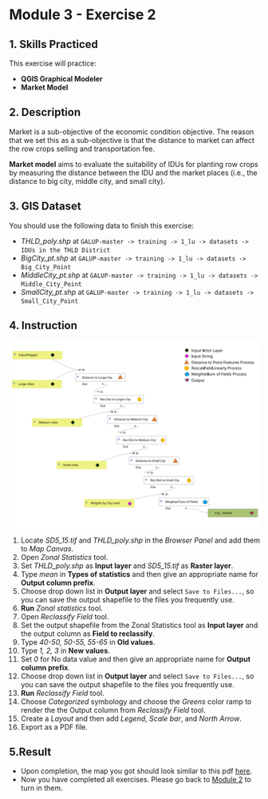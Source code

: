 # Module 3 - Exercise 2

## 1. Skills Practiced

This exercise will practice:

- **QGIS Graphical Modeler**
- **Market Model**

## 2. Description

Market is a sub-objective of the economic condition objective. The reason that we set this as a sub-objective is that the distance to market can affect the row crops selling and transportation fee.

**Market model** aims to evaluate the suitability of IDUs for planting row crops by measuring the distance between the IDU and the market places (i.e., the distance to big city, middle city, and small city).

## 3. GIS Dataset

You should use the following data to finish this exercise:
- _THLD\_poly.shp_ at
`GALUP-master -> training -> 1_lu -> datasets -> IDUs in the THLD District`
- _BigCity\_pt.shp_ at
`GALUP-master -> training -> 1_lu -> datasets -> Big_City_Point`
- _MiddleCity\_pt.shp_ at
`GALUP-master -> training -> 1_lu -> datasets -> Middle_City_Point`
- _SmallCity\_pt.shp_ at
`GALUP-master -> training -> 1_lu -> datasets -> Small_City_Point`

## 4. Instruction

![marketmodelmap](../../../images/Model%20Map/Market.svg)

1. Locate _SD5\_15.tif_ and _THLD\_poly.shp_ in the _Browser Panel_ and add them to _Map Canvas_.
2. Open _Zonal Statistics_ tool.
3. Set _THLD\_poly.shp_ as **Input layer** and _SD5\_15.tif_ as **Raster layer**.
4. Type _mean_ in **Types of statistics** and then give an appropriate
name for **Output column prefix**.
5. Choose drop down list in **Output layer** and select `Save to Files...`, so you can save the output shapefile to the files you frequently use.
6. **Run** _Zonal statistics_ tool.
7. Open _Reclassify Field_ tool.
8. Set the output shapefile from the Zonal Statistics tool as **Input layer** and the output column as **Field to reclassify**.
9. Type _40-50, 50-55, 55-65_ in **Old values**.
10. Type _1, 2, 3_ in **New values**.
11. Set _0_ for No data value and then give an appropriate name for
   **Output column prefix**.
12. Choose drop down list in **Output layer** and select `Save to Files...`, so you can save the output shapefile to the files you frequently use.
13. **Run** _Reclassify Field_ tool.
14. Choose _Categorized_ symbology and choose the _Greens_ color ramp to
render the the Output column from _Reclassify Field_ tool.
15. Create a _Layout_ and then add _Legend_, _Scale bar_, and _North Arrow_.
16. Export as a PDF file.

## 5.Result

- Upon completion, the map you got should look similar to this pdf
  [here](https://github.com/SERVIR-WA/GALUP/blob/master/training/1_lu/pdf_maps/SoilIndex.pdf).
- Now you have completed all exercises. Please go back to
  [Module 2](https://github.com/SERVIR-WA/GALUP/blob/master/training/1_lu/modules/module2.md#4-exercises) to turn in them.

